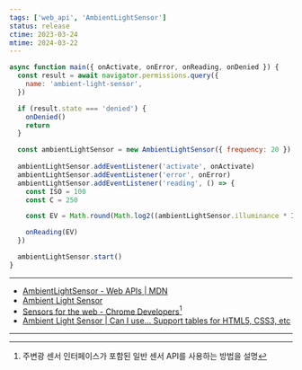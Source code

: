 ```yaml
---
tags: ['web_api', 'AmbientLightSensor']
status: release
ctime: 2023-03-24
mtime: 2024-03-22
---
```


```js
async function main({ onActivate, onError, onReading, onDenied }) {
  const result = await navigator.permissions.query({
    name: 'ambient-light-sensor',
  })

  if (result.state === 'denied') {
    onDenied()
    return
  }

  const ambientLightSensor = new AmbientLightSensor({ frequency: 20 })
  
  ambientLightSensor.addEventListener('activate', onActivate)
  ambientLightSensor.addEventListener('error', onError)
  ambientLightSensor.addEventListener('reading', () => {
    const ISO = 100
    const C = 250

    const EV = Math.round(Math.log2((ambientLightSensor.illuminance * ISO) / C))

    onReading(EV)
  })

  ambientLightSensor.start()
}
```

---

- [AmbientLightSensor - Web APIs | MDN](https://developer.mozilla.org/en-US/docs/Web/API/AmbientLightSensor)
- [Ambient Light Sensor](https://www.w3.org/TR/ambient-light/)
- [Sensors for the web - Chrome Developers](https://developer.chrome.com/articles/generic-sensor/)[^1]
- [Ambient Light Sensor | Can I use... Support tables for HTML5, CSS3, etc](https://caniuse.com/ambient-light)

---

[^1]: 주변광 센서 인터페이스가 포함된 일반 센서 API를 사용하는 방법을 설명